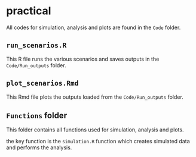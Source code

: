 # practical

All codes for simulation, analysis and plots are found in the `Code` folder. 

## `run_scenarios.R`

This R file runs the various scenarios and saves outputs in the `Code/Run_outputs` folder. 

## `plot_scenarios.Rmd` 

This Rmd file plots the outputs loaded from the `Code/Run_outputs` folder.

## `Functions` folder 

This folder contains all functions used for simulation, analysis and plots. 

the key function is the `simulation.R` function which creates simulated data and performs the analysis.